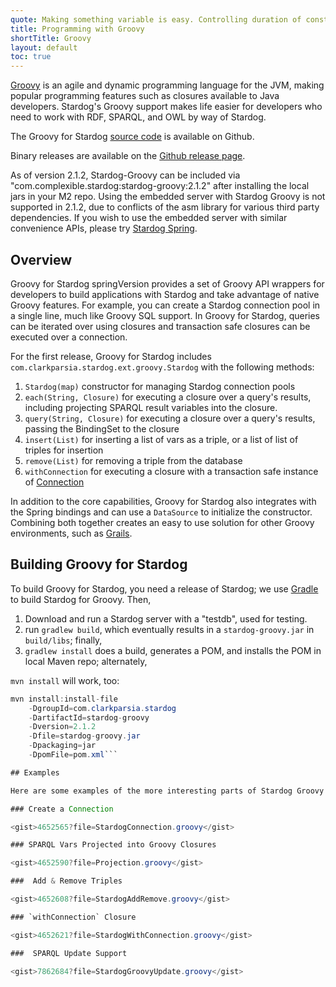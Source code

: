 ```yaml
---
quote: Making something variable is easy. Controlling duration of constancy is the trick.
title: Programming with Groovy
shortTitle: Groovy
layout: default
toc: true
---
```


[Groovy](http://http://groovy.codehaus.org//) is an agile and dynamic
programming language for the JVM, making popular programming features
such as closures available to Java developers. Stardog's Groovy support
makes life easier for developers who need to work with RDF, SPARQL, and
OWL by way of Stardog.

The Groovy for Stardog [source
code](http://github.com/clarkparsia/stardog-groovy) is available on
Github.

Binary releases are available on the [Github release page](https://github.com/clarkparsia/stardog-groovy/releases).

As of version 2.1.2, Stardog-Groovy can be included via "com.complexible.stardog:stardog-groovy:2.1.2" after installing the local jars in your M2 repo.  Using the embedded server with Stardog Groovy is not supported in 2.1.2, due to conflicts of the asm library for various third party dependencies.  If you wish to use the embedded server with similar convenience APIs, please try [Stardog Spring](http://docs.stardog.com/spring/). 

## Overview

Groovy for Stardog <t>springVersion</t> provides a set of Groovy API
wrappers for developers to build applications with Stardog and take
advantage of native Groovy features. For example, you can create a
Stardog connection pool in a single line, much like Groovy SQL support.
In Groovy for Stardog, queries can be iterated over using closures and
transaction safe closures can be executed over a connection.

For the first release, Groovy for Stardog includes
`com.clarkparsia.stardog.ext.groovy.Stardog` with the following methods:

1.  `Stardog(map)` constructor for managing Stardog connection pools
2.  `each(String, Closure)` for executing a closure over a query's
    results, including projecting SPARQL result variables into the
    closure.
3.  `query(String, Closure)` for executing a closure over a query's
    results, passing the BindingSet to the closure
4.  `insert(List)` for inserting a list of vars as a triple, or a list
    of list of triples for insertion
5.  `remove(List)` for removing a triple from the database
6.  `withConnection` for executing a closure with a transaction safe
    instance of
    [Connection](http://stardog.com/docs/java/snarl/com/clarkparsia/stardog/api/Connection.html)

In addition to the core capabilities, Groovy for Stardog also integrates
with the Spring bindings and can use a `DataSource` to initialize the
constructor. Combining both together creates an easy to use solution for
other Groovy environments, such as [Grails](http://www.grails.org).

## Building Groovy for Stardog

To build Groovy for Stardog, you need a release of Stardog; we use
[Gradle](http://www.gradle.org/) to build Stardog for Groovy. Then,

1.   Download and run a Stardog server with a "testdb", used for testing.
1.   run `gradlew build`, which eventually results in a
    `stardog-groovy.jar` in `build/libs`; finally,
1.   `gradlew install` does a build, generates a POM, and installs the
    POM in local Maven repo; alternately,

`mvn install` will work, too:

```java
mvn install:install-file
    -DgroupId=com.clarkparsia.stardog
    -DartifactId=stardog-groovy
    -Dversion=2.1.2
    -Dfile=stardog-groovy.jar
    -Dpackaging=jar
    -DpomFile=pom.xml```

## Examples

Here are some examples of the more interesting parts of Stardog Groovy.

### Create a Connection

<gist>4652565?file=StardogConnection.groovy</gist>

### SPARQL Vars Projected into Groovy Closures

<gist>4652590?file=Projection.groovy</gist>

###  Add & Remove Triples

<gist>4652608?file=StardogAddRemove.groovy</gist>

### `withConnection` Closure

<gist>4652621?file=StardogWithConnection.groovy</gist>

###  SPARQL Update Support

<gist>7862684?file=StardogGroovyUpdate.groovy</gist>


